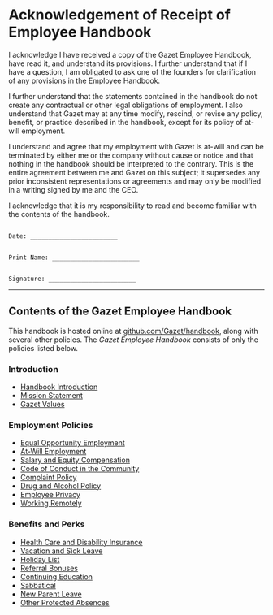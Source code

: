 # Acknowledgement of Receipt of Employee Handbook

I acknowledge I have received a copy of the Gazet Employee Handbook, have read it, and understand its provisions.  I further understand that if I have a question, I am obligated to ask one of the founders for clarification of any provisions in the Employee Handbook.

I further understand that the statements contained in the handbook do not create any contractual or other legal obligations of employment.  I also understand that Gazet may at any time modify, rescind, or revise any policy, benefit, or practice described in the handbook, except for its policy of at-will employment.


I understand and agree that my employment with Gazet is at-will and can be terminated by either me or the company without cause or notice and that nothing in the handbook should be interpreted to the contrary.  This is the entire agreement between me and Gazet on this subject; it supersedes any prior inconsistent representations or agreements and may only be modified in a writing signed by me and the CEO.


I acknowledge that it is my responsibility to read and become familiar with the contents of the handbook.



```

Date: ________________________


Print Name: ________________________


Signature: ________________________

```

***


## Contents of the Gazet Employee Handbook
This handbook is hosted online at [github.com/Gazet/handbook](https://github.com/handbook), along with several other policies. The *Gazet Employee Handbook* consists of only the policies listed below.

### Introduction
* [Handbook Introduction](https://github.com/Gazet/handbook/blob/master/Hiring%20Documents/Handbook%20Introduction.md)
* [Mission Statement](https://github.com/Gazet/handbook/blob/master/Mission%20Statement.md)
* [Gazet Values](https://github.com/Gazet/handbook/blob/master/Gazet%20Values.md)

### Employment Policies
* [Equal Opportunity Employment](https://github.com/Gazet/handbook/blob/master/Employment%20Policies/Equal%20Opportunity%20Employment.md)
* [At-Will Employment](https://github.com/Gazet/handbook/blob/master/Employment%20Policies/At-Will%20Employment.md)
* [Salary and Equity Compensation](https://github.com/Gazet/handbook/blob/master/Employment%20Policies/Salary%20and%20Equity%20Compensation.md)
* [Code of Conduct in the Community](https://github.com/Gazet/handbook/blob/master/Employment%20Policies/Code%20of%20Conduct%20in%20the%20Community.md)
* [Complaint Policy](https://github.com/Gazet/handbook/blob/master/Employment%20Policies/Complaint%20Policy.md)
* [Drug and Alcohol Policy](https://github.com/Gazet/handbook/blob/master/Employment%20Policies/Drug%20and%20Alcohol%20Policy.md)
* [Employee Privacy](https://github.com/Gazet/handbook/blob/master/Employment%20Policies/Employee%20Privacy.md)
* [Working Remotely](https://github.com/Gazet/handbook/blob/master/Employment%20Policies/Working%20Remotely.md)

### Benefits and Perks
* [Health Care and Disability Insurance](https://github.com/Gazet/handbook/blob/master/Benefits%20and%20Perks/Healthcare%20and%20Disability%20Insurance.md)
* [Vacation and Sick Leave](https://github.com/Gazet/handbook/blob/master/Benefits%20and%20Perks/Vacation%20and%20Sick%20Leave.md)
* [Holiday List](https://github.com/Gazet/handbook/blob/master/Benefits%20and%20Perks/Holiday%20List.md)
* [Referral Bonuses](https://github.com/Gazet/handbook/blob/master/Benefits%20and%20Perks/Referral%20Bonuses.md)
* [Continuing Education](https://github.com/Gazet/handbook/blob/master/Benefits%20and%20Perks/Continuing%20Education.md)
* [Sabbatical](https://github.com/Gazet/handbook/blob/master/Benefits%20and%20Perks/Sabbatical.md)
* [New Parent Leave](https://github.com/Gazet/handbook/blob/master/Benefits%20and%20Perks/New%20Parent%20Leave.md)
* [Other Protected Absences](https://github.com/Gazet/handbook/blob/master/Benefits%20and%20Perks/Other%20Protected%20Absences.md)
